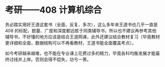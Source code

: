 # 考研——408 计算机综合

务必踏实用好王道这套书（全面、反复、多次），这么多年来王道书也几乎一直是 408 的标配，题量、广度和深度都远胜于同类辅导书，所以也不建议再参考其他辅导书，不好懂的地方应该是结合王道网课，此外还建议结合教材复习（毕竟教材更详细和全面，数据结构可以不再看教材，王道书能全面覆盖考点）。

如今考研越来越难，也不能在专业课上花费过多的精力，毕竟各科均衡发展才能最终过线并上岸。否则会得不偿失，功亏一篑。
